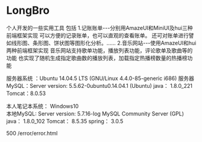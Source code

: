# LongBro
个人开发的一些实用工具
包括
1.记账账单---分别用AmazeUI和MiniUI及hui三种前端框架实现
可以方便的记录账单，也可以直观的查看账单。
还可对账单进行譬如线形图、条形图、饼状图等图形化分析。……
2.音乐网站---使用AmazeUI和hui两种前端框架实现
音乐网站支持歌单功能，播放列表功能，评论歌单及歌曲等的功能
也实现了随机生成指定歌曲数的播放列表，加载指定热播榜数量的热播榜功能

服务器系统 ：Ubuntu 14.04.5 LTS (GNU/Linux 4.4.0-85-generic i686)
服务器MySQL：Server version: 5.5.62-0ubuntu0.14.04.1 (Ubuntu)
	  java： 1.8.0_221
	 Tomcat：8.0.53
	 
	 
本人笔记本系统： Windows10	 
本地MySQL:   Server version: 5.7.16-log MySQL Community Server (GPL)
	java：	 1.8.0_102
	Tomcat： 8.5.35
	spring： 3.0.5
	
<error-page>
    <error-code>500</error-code>
    <location>/error/error.html</location>
  </error-page>
